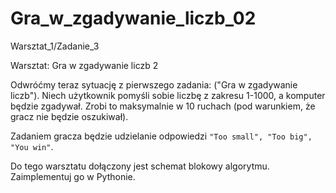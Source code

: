 # Gra_w_zgadywanie_liczb_02

Warsztat_1/Zadanie_3

Warsztat: Gra w zgadywanie liczb 2

Odwróćmy teraz sytuację z pierwszego zadania: ("Gra w zgadywanie liczb"). 
Niech użytkownik pomyśli sobie liczbę z zakresu 1-1000, a komputer będzie zgadywał. 
Zrobi to maksymalnie w 10 ruchach (pod warunkiem, że gracz nie będzie oszukiwał).

Zadaniem gracza będzie udzielanie odpowiedzi `"Too small", "Too big", "You win"`.

Do tego warsztatu dołączony jest schemat blokowy algorytmu. Zaimplementuj go w Pythonie.
